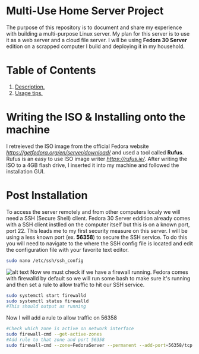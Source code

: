 # Multi-Use Home Server Project
The purpose of this repository is to document and share my experience with building a multi-purpose Linux server.
My plan for this server is to use it as a web server and a cloud file server. 
I will be using **Fedora 30 Server** edition on a scrapped computer I build and deploying it in my household. 

# Table of Contents
1. [ Description. ](#desc)
2. [ Usage tips. ](#usage)

<a name="desc"></a>
# Writing the ISO & Installing onto the machine
I retreieved the ISO image from the official Fedora website *https://getfedora.org/en/server/download/* and used a tool called **Rufus**.
Rufus is an easy to use ISO image writer *https://rufus.ie/*. After writing the ISO to a 4GB flash drive, I inserted it into my machine and followed the installation GUI. 

<a name="usage"></a>
# Post Installation
To access the server remotely and from other computers localy we will need a SSH (Secure Shell) client. 
Fedora 30 Server eddition already comes with a SSH client instlled on the computer itself but this is on a known port, port 22. This leads me to my first security measure on this server.
I will be using a less known port (ex. **56358**) to secure the SSH service. To do this you will need to navigate to the where the SSH config file is located and edit the configuration file with your favorite text editor. 
```bash
sudo nano /etc/ssh/ssh_config
```
![alt text](https://github.com/collinkleest/HomeServer/blob/master/images/Capture.JPG)
Now we must check if we have a firewall running. Fedora comes with firewalld by default so we will run some bash to make sure it's running and then set a rule to allow traffic to hit our SSH service.
```bash
sudo systemctl start firewalld
sudo systemctl status firewalld
#This should output as running
```
Now I will add a rule to allow traffic on 56358
```bash
#Check which zone is active on network interface
sudo firewall-cmd --get-active-zones
#Add rule to that zone and port 56358
sudo firewall-cmd --zone=FedoraServer --permanent --add-port=56358/tcp
```
